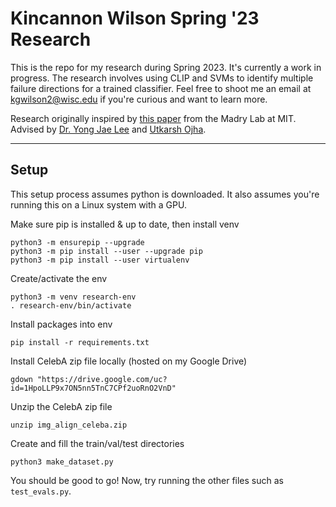 # Kincannon Wilson Spring '23 Research

This is the repo for my research during Spring 2023.
It's currently a work in progress. The research involves
using CLIP and SVMs to identify multiple failure 
directions for a trained classifier. Feel free to 
shoot me an email at kgwilson2@wisc.edu if 
you're curious and want to learn more.

Research originally inspired by 
[this paper](https://gradientscience.org/failure-directions/) 
from the Madry Lab at MIT. Advised by 
[Dr. Yong Jae Lee](https://pages.cs.wisc.edu/~yongjaelee/)
and [Utkarsh Ojha](https://utkarshojha.github.io/).

---

## Setup

This setup process assumes python is downloaded.
It also assumes you're running this on a Linux system
with a GPU.

Make sure pip is installed & up to date, then install venv
```
python3 -m ensurepip --upgrade
python3 -m pip install --user --upgrade pip
python3 -m pip install --user virtualenv
```

Create/activate the env
```
python3 -m venv research-env
. research-env/bin/activate
```

Install packages into env
```
pip install -r requirements.txt
```

Install CelebA zip file locally
(hosted on my Google Drive)
```
gdown "https://drive.google.com/uc?id=1HpoLLP9x7ON5nn5TnC7CPf2uoRnO2VnD"
```

Unzip the CelebA zip file
```
unzip img_align_celeba.zip
```

Create and fill the train/val/test directories
```
python3 make_dataset.py
```

You should be good to go! Now, try running 
the other files such as `test_evals.py`.